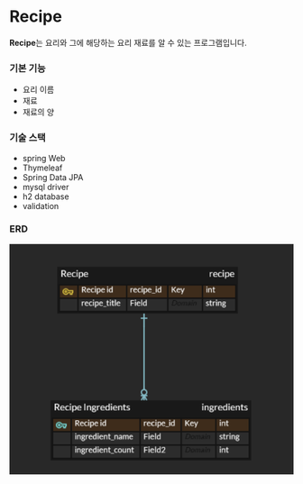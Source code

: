 # Recipe

**Recipe**는 요리와 그에 해당하는 요리 재료를 알 수 있는 프로그램입니다.

### 기본 기능
- 요리 이름
- 재료
- 재료의 양

### 기술 스택
- spring Web
- Thymeleaf
- Spring Data JPA
- mysql driver
- h2 database
- validation

### ERD
![테이블 이미지](https://github.com/KimYe-Won/inflearn-recipe/blob/main/recipe_table.png)
